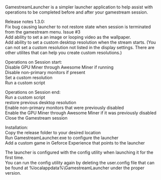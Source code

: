 ﻿GamestreamLauncher is a simpler launcher application to help assist with operations to be completed before and after your gamestream session.  

Release notes 1.3.0:  
Fix bug causing launcher to not restore state when session is terminated from the gamestream menu.  Issue #3  
Add ability to set a an image or looping video as the wallpaper.  
Add ability to set a custom desktop resolution when the stream starts. (You can not set a custom resolution not listed in the display settings.  There are other utilites that can help you create custom resolutions.)  

Operations on Session start:  
Disable GPU Miner through Awesome Miner if running  
Disable non-primary monitors if present  
Set a custom resolution  
Run a custom script  

Operations on Session end:  
Run a custom script  
restore previous desktop resolution  
Enable non-primary monitors that were previously disabled  
Enable the GPU Miner through Awesome Miner if it was previously disabled  
Close the Gamestream session  

Installation:  
Copy the release folder to your desired location  
Run GamestreamLauncher.exe to configure the launcher  
Add a custom game in Geforce Experience that points to the launcher  

The launcher is configured with the config utility when launching it for the first time.  
You can run the config utility again by deleting the user.config file that can be found at %localappdata%\GamestreamLauncher under the proper version.  
